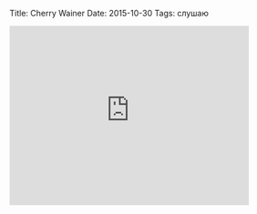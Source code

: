 Title: Cherry Wainer
Date: 2015-10-30
Tags: слушаю

<div class="text"><iframe width="420" height="315" src="https://www.youtube.com/embed/dVpKW2Iwvvw" frameborder="0" allowfullscreen="allowfullscreen"></iframe></div>